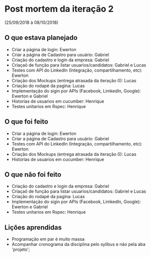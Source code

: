 <h1>Post mortem da iteração 2</h1> 

(25/09/2018 à 08/10/2018)  
  
<h2>O que estava planejado</h2>
   
* Criar a página de login: Ewerton
* Criar a página de Cadastro para usuário: Gabriel
* Criação do cadastro e login da empresa: Gabriel
* Criaçaõ de função para listar usuarios/candidatos: Gabriel e Lucas
* Testes com API do LinkedIn (Integração, compartilhamento, etc): Ewerton  
* Criação dos Mockups (entrega atrasada da iteração 0): Lucas
* Criação do rodapé da pagína: Lucas
* Implementação do sigin por APIs (Facebook, LimkedIn, Google): Ewerton e Gabriel
* Historias de usuarios em cucumber: Henrique 
* Testes unitarios em Rspec: Henrique

<h2>O que foi feito</h2>  

* Criar a página de login: Ewerton  
* Criar a página de Cadastro para usuário: Gabriel  
* Testes com API do LinkedIn (Integração, compartilhamento, etc): Ewerton  
* Criação dos Mockups (entrega atrasada da iteração 0): Lucas  
* Historias de usuarios em cucumber: Henrique  

<h2>O que não foi feito</h2> 

* Criação do cadastro e login da empresa: Gabriel  
* Criaçaõ de função para listar usuarios/candidatos: Gabriel e Lucas  
* Criação do rodapé da pagína: Lucas  
* Implementação do sigin por APIs (Facebook, LimkedIn, Google): Ewerton e Gabriel  
* Testes unitarios em Rspec: Henrique   

<h2>Lições aprendidas</h2> 

* Programação em par é muito massa  
* Acompanhar cronograma da disciplina pelo sylibus e não pela aba 'projeto';  
